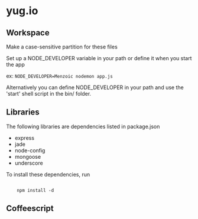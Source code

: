 yug.io 
======

Workspace
---
Make a case-sensitive partition for these files

Set up a NODE_DEVELOPER variable in your path or define it when you start the app

ex: <code>NODE_DEVELOPER=Menzoic nodemon app.js</code>

Alternatively you can define NODE_DEVELOPER in your path and use the 'start' shell script in the bin/ folder. 


Libraries
---
The following libraries are dependencies listed in package.json

* express
* jade
* node-config
* mongoose
* underscore

To install these dependencies, run

<code>
	npm install -d
</code>


Coffeescript
--
<code>
	
</code>

